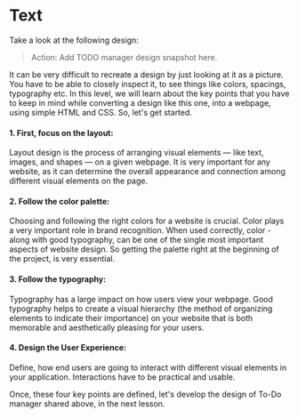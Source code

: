 # Text
Take a look at the following design:

> Action: Add TODO manager design snapshot here.

It can be very difficult to recreate a design by just looking at it as a picture. You have to be able to closely inspect it, to see things like colors, spacings, typography etc. In this level, we will learn about the key points that you have to keep in mind while converting a design like this one, into a webpage, using simple HTML and CSS. So, let's get started.

#### 1. First, focus on the **layout**:
Layout design is the process of arranging visual elements — like text, images, and shapes — on a given webpage. It is very important for any website, as it can determine the overall appearance and connection among different visual elements on the page.

#### 2. Follow the color palette:
Choosing and following the right colors for a website is crucial. Color plays a very important role in brand recognition. When used correctly, color - along with good typography, can be one of the single most important aspects of website design. So getting the palette right at the beginning of the project, is very essential.

#### 3. Follow the typography:
Typography has a large impact on how users view your webpage. Good typography helps to create a visual hierarchy (the method of organizing elements to indicate their importance) on your website that is both memorable and aesthetically pleasing for your users.

#### 4. Design the User Experience:
Define, how end users are going to interact with different visual elements in your application. Interactions have to be practical and usable.

Once, these four key points are defined, let's develop the design of To-Do manager shared above, in the next lesson.